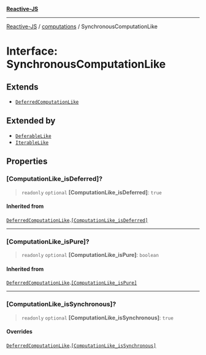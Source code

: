 [**Reactive-JS**](../../README.md)

***

[Reactive-JS](../../README.md) / [computations](../README.md) / SynchronousComputationLike

# Interface: SynchronousComputationLike

## Extends

- [`DeferredComputationLike`](DeferredComputationLike.md)

## Extended by

- [`DeferableLike`](DeferableLike.md)
- [`IterableLike`](IterableLike.md)

## Properties

### \[ComputationLike\_isDeferred\]?

> `readonly` `optional` **\[ComputationLike\_isDeferred\]**: `true`

#### Inherited from

[`DeferredComputationLike`](DeferredComputationLike.md).[`[ComputationLike_isDeferred]`](DeferredComputationLike.md#computationlike_isdeferred)

***

### \[ComputationLike\_isPure\]?

> `readonly` `optional` **\[ComputationLike\_isPure\]**: `boolean`

#### Inherited from

[`DeferredComputationLike`](DeferredComputationLike.md).[`[ComputationLike_isPure]`](DeferredComputationLike.md#computationlike_ispure)

***

### \[ComputationLike\_isSynchronous\]?

> `readonly` `optional` **\[ComputationLike\_isSynchronous\]**: `true`

#### Overrides

[`DeferredComputationLike`](DeferredComputationLike.md).[`[ComputationLike_isSynchronous]`](DeferredComputationLike.md#computationlike_issynchronous)
